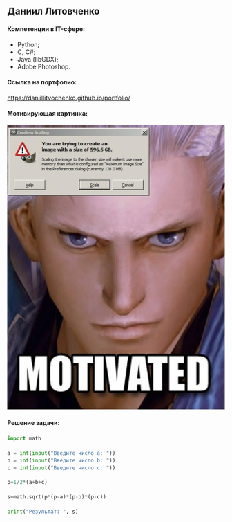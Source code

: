 ## Даниил Литовченко

#### Компетенции в IT-сфере:
* Python;
* C, C#;
* Java (libGDX);
* Adobe Photoshop.

#### Ссылка на портфолио:

https://daniillitvochenko.github.io/portfolio/

#### Mотивирующая картинка:

![MOTIVATED](946.jpg)

#### Решение задачи:

``` python
import math

a = int(input("Введите число а: "))
b = int(input("Введите число b: "))
c = int(input("Введите число c: "))

p=1/2*(a+b+c)

s=math.sqrt(p*(p-a)*(p-b)*(p-c))

print("Результат: ", s)

```
